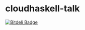 cloudhaskell-talk
=================

[![Bitdeli Badge](https://d2weczhvl823v0.cloudfront.net/drobakowski/cloud-haskell-talk/trend.png)](https://bitdeli.com/free "Bitdeli Badge")

